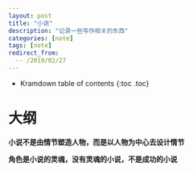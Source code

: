 ```yaml
---
layout: post
title: "小说"
description: "记录一些写作相关的东西"
categories: [note]
tags: [note]
redirect_from:
  -- /2019/02/27
---
```


* Kramdown table of contents
{:toc .toc}

# 大纲

**小说不是由情节塑造人物，而是以人物为中心去设计情节**

**角色是小说的灵魂，没有灵魂的小说，不是成功的小说**